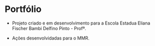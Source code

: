 # Portfólio 

- Projeto criado e em desenvolvimento para a Escola Estadua Eliana Fischer Bambi Delfino Pinto - Profª.

- Ações desenvolvidadas para o MMR.
